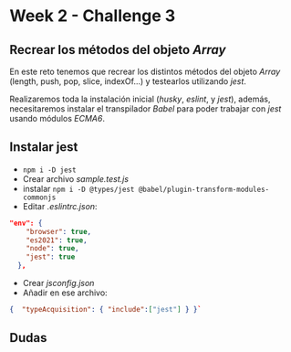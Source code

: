 # Week 2 - Challenge 3

## Recrear los métodos del objeto _Array_

En este reto tenemos que recrear los distintos métodos del objeto _Array_ (length, push, pop, slice, indexOf...) y testearlos utilizando _jest_.

Realizaremos toda la instalación inicial (_husky_, _eslint_, y _jest_), además, necesitaremos instalar el transpilador _Babel_ para poder trabajar con _jest_ usando módulos _ECMA6_.

## Instalar jest

- `npm i -D jest`
- Crear archivo _sample.test.js_
- instalar `npm i -D @types/jest @babel/plugin-transform-modules-commonjs`
- Editar _.eslintrc.json_:

```json
"env": {
    "browser": true,
    "es2021": true,
    "node": true,
    "jest": true
  },
```

- Crear _jsconfig.json_
- Añadir en ese archivo:

```json
{  "typeAcquisition": { "include":["jest"] } }`
```

## Dudas
